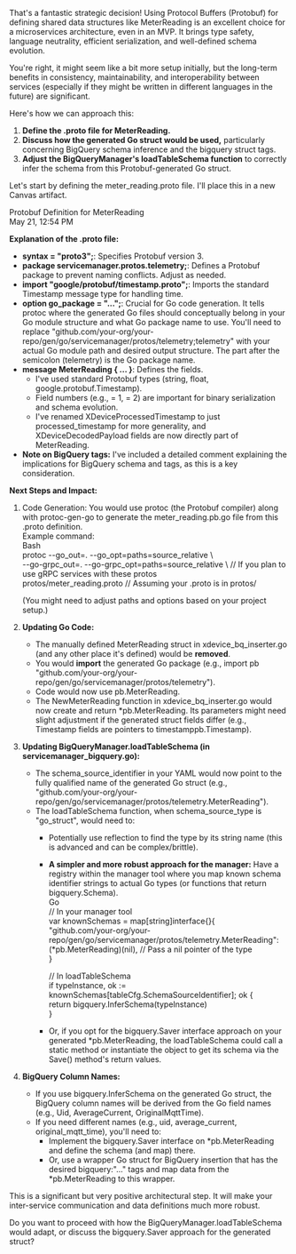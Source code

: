 That's a fantastic strategic decision\! Using Protocol Buffers (Protobuf) for defining shared data structures like MeterReading is an excellent choice for a microservices architecture, even in an MVP. It brings type safety, language neutrality, efficient serialization, and well-defined schema evolution.

You're right, it might seem like a bit more setup initially, but the long-term benefits in consistency, maintainability, and interoperability between services (especially if they might be written in different languages in the future) are significant.

Here's how we can approach this:

1. **Define the .proto file for MeterReading.**
2. **Discuss how the generated Go struct would be used,** particularly concerning BigQuery schema inference and the bigquery struct tags.
3. **Adjust the BigQueryManager's loadTableSchema function** to correctly infer the schema from this Protobuf-generated Go struct.

Let's start by defining the meter\_reading.proto file. I'll place this in a new Canvas artifact.

Protobuf Definition for MeterReading  
May 21, 12:54 PM

**Explanation of the .proto file:**

* **syntax \= "proto3";**: Specifies Protobuf version 3\.
* **package servicemanager.protos.telemetry;**: Defines a Protobuf package to prevent naming conflicts. Adjust as needed.
* **import "google/protobuf/timestamp.proto";**: Imports the standard Timestamp message type for handling time.
* **option go\_package \= "...";**: Crucial for Go code generation. It tells protoc where the generated Go files should conceptually belong in your Go module structure and what Go package name to use. You'll need to replace "github.com/your-org/your-repo/gen/go/servicemanager/protos/telemetry;telemetry" with your actual Go module path and desired output structure. The part after the semicolon (telemetry) is the Go package name.
* **message MeterReading { ... }**: Defines the fields.
    * I've used standard Protobuf types (string, float, google.protobuf.Timestamp).
    * Field numbers (e.g., \= 1, \= 2\) are important for binary serialization and schema evolution.
    * I've renamed XDeviceProcessedTimestamp to just processed\_timestamp for more generality, and XDeviceDecodedPayload fields are now directly part of MeterReading.
* **Note on BigQuery tags:** I've included a detailed comment explaining the implications for BigQuery schema and tags, as this is a key consideration.

**Next Steps and Impact:**

1. Code Generation: You would use protoc (the Protobuf compiler) along with protoc-gen-go to generate the meter\_reading.pb.go file from this .proto definition.  
   Example command:  
   Bash  
   protoc \--go\_out=. \--go\_opt=paths=source\_relative \\  
   \--go-grpc\_out=. \--go-grpc\_opt=paths=source\_relative \\ // If you plan to use gRPC services with these protos  
   protos/meter\_reading.proto // Assuming your .proto is in protos/

   (You might need to adjust paths and options based on your project setup.)
2. **Updating Go Code:**
    * The manually defined MeterReading struct in xdevice\_bq\_inserter.go (and any other place it's defined) would be **removed**.
    * You would **import** the generated Go package (e.g., import pb "github.com/your-org/your-repo/gen/go/servicemanager/protos/telemetry").
    * Code would now use pb.MeterReading.
    * The NewMeterReading function in xdevice\_bq\_inserter.go would now create and return \*pb.MeterReading. Its parameters might need slight adjustment if the generated struct fields differ (e.g., Timestamp fields are pointers to timestamppb.Timestamp).
3. **Updating BigQueryManager.loadTableSchema (in servicemanager\_bigquery.go):**
    * The schema\_source\_identifier in your YAML would now point to the fully qualified name of the generated Go struct (e.g., "github.com/your-org/your-repo/gen/go/servicemanager/protos/telemetry.MeterReading").
    * The loadTableSchema function, when schema\_source\_type is "go\_struct", would need to:
        * Potentially use reflection to find the type by its string name (this is advanced and can be complex/brittle).
        * **A simpler and more robust approach for the manager:** Have a registry within the manager tool where you map known schema identifier strings to actual Go types (or functions that return bigquery.Schema).  
          Go  
          // In your manager tool  
          var knownSchemas \= map\[string\]interface{}{  
          "github.com/your-org/your-repo/gen/go/servicemanager/protos/telemetry.MeterReading": (\*pb.MeterReading)(nil), // Pass a nil pointer of the type  
          }

          // In loadTableSchema  
          if typeInstance, ok := knownSchemas\[tableCfg.SchemaSourceIdentifier\]; ok {  
          return bigquery.InferSchema(typeInstance)  
          }

        * Or, if you opt for the bigquery.Saver interface approach on your generated \*pb.MeterReading, the loadTableSchema could call a static method or instantiate the object to get its schema via the Save() method's return values.
4. **BigQuery Column Names:**
    * If you use bigquery.InferSchema on the generated Go struct, the BigQuery column names will be derived from the Go field names (e.g., Uid, AverageCurrent, OriginalMqttTime).
    * If you need different names (e.g., uid, average\_current, original\_mqtt\_time), you'll need to:
        * Implement the bigquery.Saver interface on \*pb.MeterReading and define the schema (and map) there.
        * Or, use a wrapper Go struct for BigQuery insertion that has the desired bigquery:"..." tags and map data from the \*pb.MeterReading to this wrapper.

This is a significant but very positive architectural step. It will make your inter-service communication and data definitions much more robust.

Do you want to proceed with how the BigQueryManager.loadTableSchema would adapt, or discuss the bigquery.Saver approach for the generated struct?